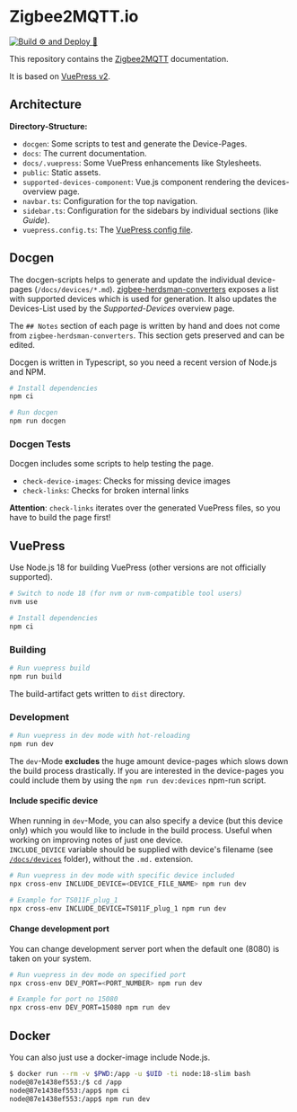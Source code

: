 # Zigbee2MQTT.io

[![Build ⚙ and Deploy 🚀 ](https://github.com/Koenkk/zigbee2mqtt.io/actions/workflows/build-deploy.yml/badge.svg)](https://github.com/Koenkk/zigbee2mqtt.io/actions/workflows/build-deploy.yml)

This repository contains the [Zigbee2MQTT](https://zigbee2mqtt.io) documentation.

It is based on [VuePress v2](https://v2.vuepress.vuejs.org/).

## Architecture

**Directory-Structure:**

- `docgen`: Some scripts to test and generate the Device-Pages.
- `docs`: The current documentation.
- `docs/.vuepress`: Some VuePress enhancements like Stylesheets.
- `public`: Static assets.
- `supported-devices-component`: Vue.js component rendering the devices-overview page.
- `navbar.ts`: Configuration for the top navigation.
- `sidebar.ts`: Configuration for the sidebars by individual sections (like _Guide_).
- `vuepress.config.ts`: The [VuePress config file](https://v2.vuepress.vuejs.org/reference/config.html).

## Docgen

The docgen-scripts helps to generate and update the individual device-pages (`/docs/devices/*.md`).
[zigbee-herdsman-converters](https://github.com/Koenkk/zigbee-herdsman-converters) exposes a list with supported devices which is used for generation. It also updates the Devices-List used by the _Supported-Devices_ overview page.

The `## Notes` section of each page is written by hand and does not come from `zigbee-herdsman-converters`. This section gets preserved and can be edited.

Docgen is written in Typescript, so you need a recent version of Node.js and NPM.

```bash
# Install dependencies
npm ci

# Run docgen
npm run docgen
```

### Docgen Tests

Docgen includes some scripts to help testing the page.

- `check-device-images`: Checks for missing device images
- `check-links`: Checks for broken internal links

**Attention**: `check-links` iterates over the generated VuePress files, so you have to build the page first!

## VuePress

Use Node.js 18 for building VuePress (other versions are not officially supported).

```bash
# Switch to node 18 (for nvm or nvm-compatible tool users)
nvm use

# Install dependencies
npm ci
```

### Building

```bash
# Run vuepress build
npm run build
```

The build-artifact gets written to `dist` directory.

### Development

```bash
# Run vuepress in dev mode with hot-reloading
npm run dev
```

The `dev`-Mode **excludes** the huge amount device-pages which slows down the build process drastically.
If you are interested in the device-pages you could include them by using the `npm run dev:devices` npm-run script.

#### Include specific device

When running in `dev`-Mode, you can also specify a device (but this device only) which you would like to include in the build process.
Useful when working on improving notes of just one device.  
`INCLUDE_DEVICE` variable should be supplied with device's filename (see [`/docs/devices`](/docs/devices/) folder), without the `.md.` extension.

```bash
# Run vuepress in dev mode with specific device included
npx cross-env INCLUDE_DEVICE=<DEVICE_FILE_NAME> npm run dev

# Example for TS011F_plug_1
npx cross-env INCLUDE_DEVICE=TS011F_plug_1 npm run dev
```

#### Change development port

You can change development server port when the default one (8080) is taken on your system.

```bash
# Run vuepress in dev mode on specified port
npx cross-env DEV_PORT=<PORT_NUMBER> npm run dev

# Example for port no 15080
npx cross-env DEV_PORT=15080 npm run dev
```

## Docker

You can also just use a docker-image include Node.js.

```bash
$ docker run --rm -v $PWD:/app -u $UID -ti node:18-slim bash
node@87e1438ef553:/$ cd /app
node@87e1438ef553:/app$ npm ci
node@87e1438ef553:/app$ npm run dev
```
